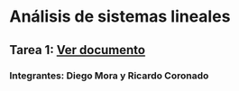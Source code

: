 # Análisis de sistemas lineales

## Tarea 1: [Ver documento](docs/tarea1)    
### Integrantes: Diego Mora y Ricardo Coronado
